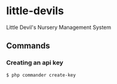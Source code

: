 # little-devils
Little Devil's Nursery Management System

## Commands

### Creating an api key
```bash
$ php commander create-key
```
